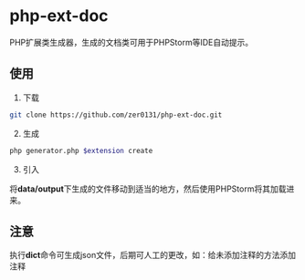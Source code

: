 # php-ext-doc

PHP扩展类生成器，生成的文档类可用于PHPStorm等IDE自动提示。

## 使用

1. 下载

```sh
git clone https://github.com/zer0131/php-ext-doc.git
```

2. 生成

```sh
php generator.php $extension create
```

3. 引入

将**data/output**下生成的文件移动到适当的地方，然后使用PHPStorm将其加载进来。

## 注意

执行**dict**命令可生成json文件，后期可人工的更改，如：给未添加注释的方法添加注释
